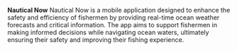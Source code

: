 **Nautical Now**
Nautical Now is a mobile application designed to enhance the safety and efficiency of fishermen by providing real-time ocean weather forecasts and critical information. The app aims to support fishermen in making informed decisions while navigating ocean waters, ultimately ensuring their safety and improving their fishing experience.
